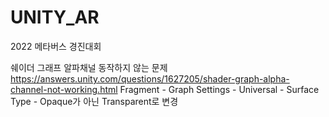 # UNITY_AR
 2022 메타버스 경진대회


쉐이더 그래프 알파채널 동작하지 않는 문제
https://answers.unity.com/questions/1627205/shader-graph-alpha-channel-not-working.html
Fragment - Graph Settings - Universal - Surface Type - Opaque가 아닌 Transparent로 변경
